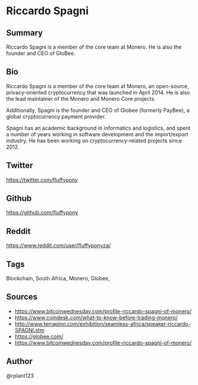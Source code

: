 # Riccardo Spagni

## Summary
Riccardo Spagni is a member of the core team at Monero. He is also the founder and CEO of GloBee.

## Bio
Riccardo Spagni is a member of the core team at Monero, an open-source, privacy-oriented cryptocurrency that was launched in April 2014. He is also the lead maintainer of the Monero and Monero Core projects. 

Additionally, Spagni is the founder and CEO of Globee (formerly PayBee), a global cryptocurrency payment provider. 

Spagni has an academic background in informatics and logistics, and spent a number of years working in software development and the import/export industry. He has been working on cryptocurrency-related projects since 2012.

## Twitter
https://twitter.com/fluffypony

## Github
https://github.com/fluffypony

## Reddit
https://www.reddit.com/user/fluffyponyza/

## Tags
Blockchain, South Africa, Monero, Globee, 

## Sources
* https://www.bitcoinwednesday.com/profile-riccardo-spagni-of-monero/
* https://www.coindesk.com/what-to-know-before-trading-monero/
* http://www.terrapinn.com/exhibition/seamless-africa/speaker-riccardo-SPAGNI.stm
* https://globee.com/
* https://www.bitcoinwednesday.com/profile-riccardo-spagni-of-monero/

## Author
@rplant123
